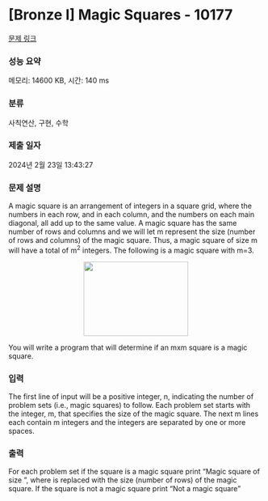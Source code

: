 # [Bronze I] Magic Squares - 10177 

[문제 링크](https://www.acmicpc.net/problem/10177) 

### 성능 요약

메모리: 14600 KB, 시간: 140 ms

### 분류

사칙연산, 구현, 수학

### 제출 일자

2024년 2월 23일 13:43:27

### 문제 설명

<p>A magic square is an arrangement of integers in a square grid, where the numbers in each row, and in each column, and the numbers on each main diagonal, all add up to the same value. A magic square has the same number of rows and columns and we will let m represent the size (number of rows and columns) of the magic square. Thus, a magic square of size m will have a total of m<sup>2</sup> integers. The following is a magic square with m=3.</p>

<p style="text-align: center;"><img alt="" src="https://onlinejudgeimages.s3-ap-northeast-1.amazonaws.com/problem/10177/1.png" style="height:147px; width:207px"></p>

<p>You will write a program that will determine if an mxm square is a magic square.</p>

### 입력 

 <p>The first line of input will be a positive integer, n, indicating the number of problem sets (i.e., magic squares) to follow. Each problem set starts with the integer, m, that specifies the size of the magic square. The next m lines each contain m integers and the integers are separated by one or more spaces.</p>

### 출력 

 <p>For each problem set if the square is a magic square print “Magic square of size <m>”, where <m> is replaced with the size (number of rows) of the magic square. If the square is not a magic square print “Not a magic square”</p>

